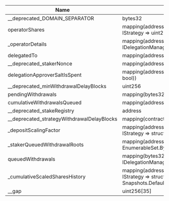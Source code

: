 | Name                                       | Type                                                                                   | Slot | Offset | Bytes | Contract                                                                 |
|--------------------------------------------|----------------------------------------------------------------------------------------|------|--------|-------|--------------------------------------------------------------------------|
| __deprecated_DOMAIN_SEPARATOR              | bytes32                                                                                | 0    | 0      | 32    | src/contracts/core/DelegationManagerStorage.sol:DelegationManagerStorage |
| operatorShares                             | mapping(address => mapping(contract IStrategy => uint256))                             | 1    | 0      | 32    | src/contracts/core/DelegationManagerStorage.sol:DelegationManagerStorage |
| _operatorDetails                           | mapping(address => struct IDelegationManagerTypes.OperatorDetails)                     | 2    | 0      | 32    | src/contracts/core/DelegationManagerStorage.sol:DelegationManagerStorage |
| delegatedTo                                | mapping(address => address)                                                            | 3    | 0      | 32    | src/contracts/core/DelegationManagerStorage.sol:DelegationManagerStorage |
| __deprecated_stakerNonce                   | mapping(address => uint256)                                                            | 4    | 0      | 32    | src/contracts/core/DelegationManagerStorage.sol:DelegationManagerStorage |
| delegationApproverSaltIsSpent              | mapping(address => mapping(bytes32 => bool))                                           | 5    | 0      | 32    | src/contracts/core/DelegationManagerStorage.sol:DelegationManagerStorage |
| __deprecated_minWithdrawalDelayBlocks      | uint256                                                                                | 6    | 0      | 32    | src/contracts/core/DelegationManagerStorage.sol:DelegationManagerStorage |
| pendingWithdrawals                         | mapping(bytes32 => bool)                                                               | 7    | 0      | 32    | src/contracts/core/DelegationManagerStorage.sol:DelegationManagerStorage |
| cumulativeWithdrawalsQueued                | mapping(address => uint256)                                                            | 8    | 0      | 32    | src/contracts/core/DelegationManagerStorage.sol:DelegationManagerStorage |
| __deprecated_stakeRegistry                 | address                                                                                | 9    | 0      | 20    | src/contracts/core/DelegationManagerStorage.sol:DelegationManagerStorage |
| __deprecated_strategyWithdrawalDelayBlocks | mapping(contract IStrategy => uint256)                                                 | 10   | 0      | 32    | src/contracts/core/DelegationManagerStorage.sol:DelegationManagerStorage |
| _depositScalingFactor                      | mapping(address => mapping(contract IStrategy => struct DepositScalingFactor))         | 11   | 0      | 32    | src/contracts/core/DelegationManagerStorage.sol:DelegationManagerStorage |
| _stakerQueuedWithdrawalRoots               | mapping(address => struct EnumerableSet.Bytes32Set)                                    | 12   | 0      | 32    | src/contracts/core/DelegationManagerStorage.sol:DelegationManagerStorage |
| queuedWithdrawals                          | mapping(bytes32 => struct IDelegationManagerTypes.Withdrawal)                          | 13   | 0      | 32    | src/contracts/core/DelegationManagerStorage.sol:DelegationManagerStorage |
| _cumulativeScaledSharesHistory             | mapping(address => mapping(contract IStrategy => struct Snapshots.DefaultZeroHistory)) | 14   | 0      | 32    | src/contracts/core/DelegationManagerStorage.sol:DelegationManagerStorage |
| __gap                                      | uint256[35]                                                                            | 15   | 0      | 1120  | src/contracts/core/DelegationManagerStorage.sol:DelegationManagerStorage |
